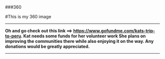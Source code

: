 ###360

#This is my 360 image
<script src="//360.vizor.io/scripts/embed.js" data-vizorurl="https://360.vizor.io/embed/v/vab7" ></script>

***

**Oh and go check out this link ==> <https://www.gofundme.com/kats-trip-to-peru>.
Kat needs some funds for her volunteer work  She plans on improving the communities there while also enjoying it on the way. Any donations would be greatly appreciated.** 

***

